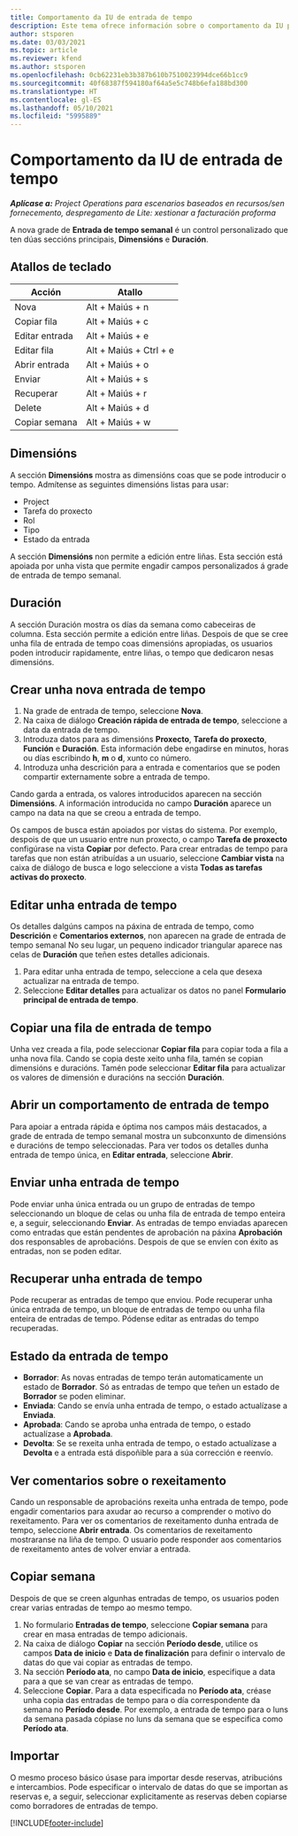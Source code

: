 ```yaml
---
title: Comportamento da IU de entrada de tempo
description: Este tema ofrece información sobre o comportamento da IU para a entrada de tempo.
author: stsporen
ms.date: 03/03/2021
ms.topic: article
ms.reviewer: kfend
ms.author: stsporen
ms.openlocfilehash: 0cb62231eb3b387b610b7510023994dce66b1cc9
ms.sourcegitcommit: 40f68387f594180af64a5e5c748b6efa188bd300
ms.translationtype: HT
ms.contentlocale: gl-ES
ms.lasthandoff: 05/10/2021
ms.locfileid: "5995889"
---
```

# <a name="time-entry-ui-behavior"></a>Comportamento da IU de entrada de tempo

_**Aplícase a:** Project Operations para escenarios baseados en recursos/sen fornecemento, despregamento de Lite: xestionar a facturación proforma_


A nova grade de **Entrada de tempo semanal** é un control personalizado que ten dúas seccións principais, **Dimensións** e **Duración**.

## <a name="keyboard-shortcuts"></a>Atallos de teclado
| Acción        | Atallo                  |
|------------   |------------------------   |
| Nova           | Alt + Maiús + n           |
| Copiar fila      | Alt + Maiús + c           |
| Editar entrada    | Alt + Maiús + e           |
| Editar fila      | Alt + Maiús + Ctrl + e    |
| Abrir entrada    | Alt + Maiús + o           |
| Enviar        | Alt + Maiús + s           |
| Recuperar        | Alt + Maiús + r           |
| Delete        | Alt + Maiús + d           |
| Copiar semana     | Alt + Maiús + w           |

## <a name="dimensions"></a>Dimensións
A sección **Dimensións** mostra as dimensións coas que se pode introducir o tempo. Admítense as seguintes dimensións listas para usar:

  - Project
  - Tarefa do proxecto
  - Rol
  - Tipo
  - Estado da entrada

A sección **Dimensións** non permite a edición entre liñas. Esta sección está apoiada por unha vista que permite engadir campos personalizados á grade de entrada de tempo semanal.

## <a name="duration"></a>Duración
A sección Duración mostra os días da semana como cabeceiras de columna. Esta sección permite a edición entre liñas. Despois de que se cree unha fila de entrada de tempo coas dimensións apropiadas, os usuarios poden introducir rapidamente, entre liñas, o tempo que dedicaron nesas dimensións.

## <a name="create-a-new-time-entry"></a>Crear unha nova entrada de tempo

1. Na grade de entrada de tempo, seleccione **Nova**. 
2. Na caixa de diálogo **Creación rápida de entrada de tempo**, seleccione a data da entrada de tempo.
3. Introduza datos para as dimensións **Proxecto**, **Tarefa do proxecto**, **Función** e **Duración**. Esta información debe engadirse en minutos, horas ou días escribindo **h**, **m** o **d**, xunto co número. 
4. Introduza unha descrición para a entrada e comentarios que se poden compartir externamente sobre a entrada de tempo. 

Cando garda a entrada, os valores introducidos aparecen na sección **Dimensións**. A información introducida no campo **Duración** aparece un campo na data na que se creou a entrada de tempo.

Os campos de busca están apoiados por vistas do sistema. Por exemplo, despois de que un usuario entre nun proxecto, o campo **Tarefa de proxecto** configúrase na vista **Copiar** por defecto. Para crear entradas de tempo para tarefas que non están atribuídas a un usuario, seleccione **Cambiar vista** na caixa de diálogo de busca e logo seleccione a vista **Todas as tarefas activas do proxecto**.

## <a name="edit-a-time-entry"></a>Editar unha entrada de tempo 
Os detalles dalgúns campos na páxina de entrada de tempo, como **Descrición** e **Comentarios externos**, non aparecen na grade de entrada de tempo semanal No seu lugar, un pequeno indicador triangular aparece nas celas de **Duración** que teñen estes detalles adicionais. 

1. Para editar unha entrada de tempo, seleccione a cela que desexa actualizar na entrada de tempo.
2. Seleccione **Editar detalles** para actualizar os datos no panel **Formulario principal de entrada de tempo**. 

## <a name="copy-a-time-entry-row"></a>Copiar una fila de entrada de tempo
Unha vez creada a fila, pode seleccionar **Copiar fila** para copiar toda a fila a unha nova fila. Cando se copia deste xeito unha fila, tamén se copian dimensións e duracións. Tamén pode seleccionar **Editar fila** para actualizar os valores de dimensión e duracións na sección **Duración**.

## <a name="open-a-time-entry-behavior"></a>Abrir un comportamento de entrada de tempo
Para apoiar a entrada rápida e óptima nos campos máis destacados, a grade de entrada de tempo semanal mostra un subconxunto de dimensións e duracións de tempo seleccionadas. Para ver todos os detalles dunha entrada de tempo única, en **Editar entrada**, seleccione **Abrir**.

## <a name="submit-a-time-entry"></a>Enviar unha entrada de tempo
Pode enviar unha única entrada ou un grupo de entradas de tempo seleccionando un bloque de celas ou unha fila de entrada de tempo enteira e, a seguir, seleccionando **Enviar**. As entradas de tempo enviadas aparecen como entradas que están pendentes de aprobación na páxina **Aprobación** dos responsables de aprobacións. Despois de que se envíen con éxito as entradas, non se poden editar.

## <a name="recall-a-time-entry"></a>Recuperar unha entrada de tempo
Pode recuperar as entradas de tempo que enviou. Pode recuperar unha única entrada de tempo, un bloque de entradas de tempo ou unha fila enteira de entradas de tempo. Pódense editar as entradas do tempo recuperadas.

## <a name="time-entry-status"></a>Estado da entrada de tempo

- **Borrador**: As novas entradas de tempo terán automaticamente un estado de **Borrador**. Só as entradas de tempo que teñen un estado de **Borrador** se poden eliminar.
- **Enviada**: Cando se envía unha entrada de tempo, o estado actualízase a **Enviada**. 
- **Aprobada**: Cando se aproba unha entrada de tempo, o estado actualízase a **Aprobada**. 
- **Devolta**: Se se rexeita unha entrada de tempo, o estado actualízase a **Devolta** e a entrada está dispoñible para a súa corrección e reenvío. 

## <a name="view-rejection-comments"></a>Ver comentarios sobre o rexeitamento
Cando un responsable de aprobacións rexeita unha entrada de tempo, pode engadir comentarios para axudar ao recurso a comprender o motivo do rexeitamento. Para ver os comentarios de rexeitamento dunha entrada de tempo, seleccione **Abrir entrada**. Os comentarios de rexeitamento mostraranse na liña de tempo. O usuario pode responder aos comentarios de rexeitamento antes de volver enviar a entrada.

## <a name="copy-week"></a>Copiar semana
Despois de que se creen algunhas entradas de tempo, os usuarios poden crear varias entradas de tempo ao mesmo tempo.

1. No formulario **Entradas de tempo**, seleccione **Copiar semana** para crear en masa entradas de tempo adicionais. 
2. Na caixa de diálogo **Copiar** na sección **Período desde**, utilice os campos **Data de inicio** e **Data de finalización** para definir o intervalo de datas do que vai copiar as entradas de tempo. 
3. Na sección **Período ata**, no campo **Data de inicio**, especifique a data para a que se van crear as entradas de tempo. 
4. Seleccione **Copiar**. Para a data especificada no **Período ata**, créase unha copia das entradas de tempo para o día correspondente da semana no **Período desde**. Por exemplo, a entrada de tempo para o luns da semana pasada cópiase no luns da semana que se especifica como **Período ata**.

## <a name="import"></a>Importar
O mesmo proceso básico úsase para importar desde reservas, atribucións e intercambios. Pode especificar o intervalo de datas do que se importan as reservas e, a seguir, seleccionar explicitamente as reservas deben copiarse como borradores de entradas de tempo. 


[!INCLUDE[footer-include](../includes/footer-banner.md)]
